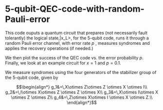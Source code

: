 # 5-qubit-QEC-code-with-random-Pauli-error
This code ouputs a quantum circuit that prepares (not necessarily fault tolerantly) the logical state,|x_L>, for the $5$-qubit code, runs it through a random Pauli error channel, with error rate $p$ , measures syndromes and applies the recovery operations (if needed.) 

We then plot the success of the QEC code vs. the error probability $p$. Finally, we look at an example circuit for $x=1$ and $p=0.1$.

We measure syndromes using the four generators of the stabilizer group of the $5$-qubit code, given by
```math 
\begin{align*}
g_1&=\,X\otimes Z\otimes Z \otimes X \otimes I\\
g_2&=\,I\otimes X\otimes Z \otimes Z \otimes X\\
g_3&=\,X\otimes I\otimes X \otimes Z \otimes Z\\
g_4&=\,Z\otimes X\otimes I \otimes X \otimes Z.\\
\end{align*}
```

